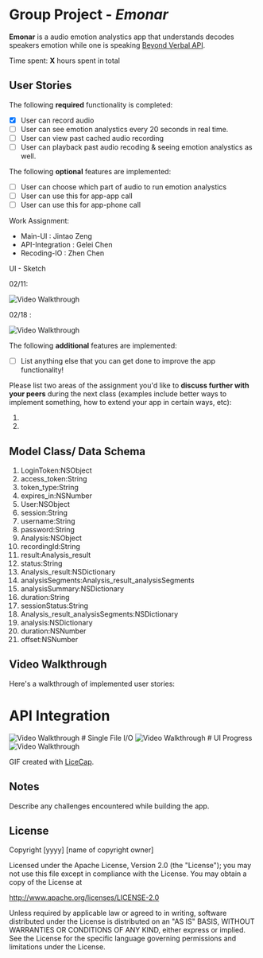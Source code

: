 # Group Project  - *Emonar*

**Emonar** is a audio emotion analystics app that understands decodes speakers emotion while one is speaking [Beyond Verbal API](http://www.beyondverbal.com/emotions-analytics-api/).

Time spent: **X** hours spent in total

## User Stories

The following **required** functionality is completed:

- [x] User can record audio
- [ ] User can see emotion analystics every 20 seconds in real time.
- [ ] User can view past cached audio recording
- [ ] User can playback past audio recoding & seeing emotion analystics as well.

The following **optional** features are implemented:

- [ ] User can choose which part of audio to run emotion analystics
- [ ] User can use this for app-app call
- [ ] User can use this for app-phone call

Work Assignment:

- Main-UI : Jintao Zeng
- API-Integration : Gelei Chen
- Recoding-IO : Zhen Chen


UI - Sketch

02/11:

<img src='./UI Design/first.JPG' title='First UI' width='' alt='Video Walkthrough'/>


02/18 :

<img src='./UI Design/UI_Mockup.png' title='First UI' width='' alt='Video Walkthrough'/>

The following **additional** features are implemented:

- [ ] List anything else that you can get done to improve the app functionality!

Please list two areas of the assignment you'd like to **discuss further with your peers** during the next class (examples include better ways to implement something, how to extend your app in certain ways, etc):

1. 
2. 


## Model Class/ Data Schema

1. LoginToken:NSObject
  1. access_token:String
  2. token_type:String
  3. expires_in:NSNumber
2. User:NSObject
  1. session:String
  2. username:String
  3. password:String
3. Analysis:NSObject
  1. recordingId:String
  2. result:Analysis_result
  3. status:String
4. Analysis_result:NSDictionary
  1. analysisSegments:Analysis_result_analysisSegments
  2. analysisSummary:NSDictionary
  3. duration:String
  4. sessionStatus:String
5. Analysis_result_analysisSegments:NSDictionary
  1. analysis:NSDictionary
  2. duration:NSNumber
  3. offset:NSNumber





## Video Walkthrough 

Here's a walkthrough of implemented user stories:

# API Integration
<img src='./Gif/1_api.gif' title='Video Walkthrough' width='' alt='Video Walkthrough' />
# Single File I/O
<img src='./Gif/1_record.gif' title='Video Walkthrough' width='' alt='Video Walkthrough' />
# UI Progress
<img src='./Gif/1_ui.gif' title='Video Walkthrough' width='' alt='Video Walkthrough' />

GIF created with [LiceCap](http://www.cockos.com/licecap/).

## Notes

Describe any challenges encountered while building the app.

## License

Copyright [yyyy] [name of copyright owner]

Licensed under the Apache License, Version 2.0 (the "License");
you may not use this file except in compliance with the License.
You may obtain a copy of the License at

http://www.apache.org/licenses/LICENSE-2.0

Unless required by applicable law or agreed to in writing, software
distributed under the License is distributed on an "AS IS" BASIS,
WITHOUT WARRANTIES OR CONDITIONS OF ANY KIND, either express or implied.
See the License for the specific language governing permissions and
limitations under the License.
